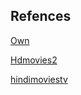 
## Refences 
[Own](https://ashishdas1921.github.io/s/)

[Hdmovies2](https://hdmovie2.bid/movies/lust-stories-2-2023-hindi-hd-netflix/)

[hindimoviestv](https://www.hindimoviestv.com/)
